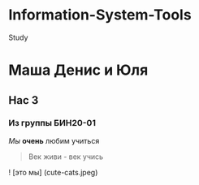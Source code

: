# Information-System-Tools
Study 
# Маша Денис и Юля
## Нас 3
### Из группы БИН20-01
*Мы* **очень** любим учиться
> Век живи - век учись

! [это мы] (cute-cats.jpeg)
